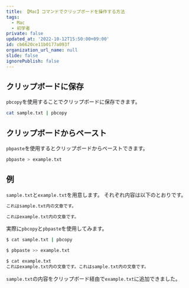 ```yaml
---
title: 【Mac】コマンドでクリップボードを操作する方法
tags:
  - Mac
  - 初学者
private: false
updated_at: '2022-10-12T15:50:00+09:00'
id: cb6620ce11b0177a093f
organization_url_name: null
slide: false
ignorePublish: false
---
```

## クリップボードに保存

`pbcopy`を使用することでクリップボードに保存できます。

```zsh
cat sample.txt | pbcopy
```

## クリップボードからペースト

`pbpaste`を使用するとクリップボードからペーストできます。

```zsh
pbpaste > example.txt
```

## 例

`sample.txt`と`example.txt`を用意します。
それぞれ内容は以下のとおりです。

```sample.txt
これはsample.txt内の文章です。
```

```example.txt
これはexample.txt内の文章です。
```

実際に`pbcopy`と`pbpaste`を使用してみます。

````zsh
$ cat sample.txt | pbcopy

$ pbpaste >> example.txt

$ cat example.txt
これはexample.txt内の文章です。これはsample.txt内の文章です。
````

`sample.txt`の内容をクリップボード経由で`example.txt`に追加できました。
